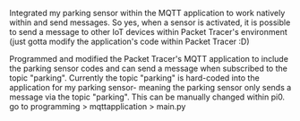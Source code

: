 Integrated my parking sensor within the MQTT application to work natively within and send messages. So yes, when a sensor is activated,  it is possible to send a message to other IoT devices within Packet Tracer's environment (just gotta modify the application's code within Packet Tracer :D) 

Programmed and modified the Packet Tracer's MQTT application to include the parking sensor codes and can send a message when subscribed to the topic "parking". 
Currently the topic "parking" is hard-coded into the application for my parking sensor- meaning the parking sensor only sends a message via the topic "parking". This can be manually changed within pi0. go to programming > mqttapplication > main.py
